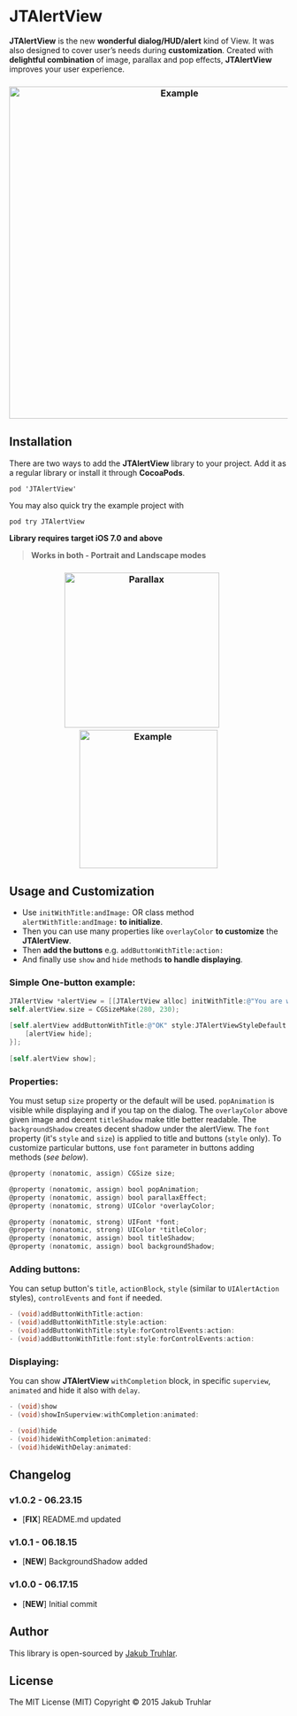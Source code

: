 # JTAlertView

**JTAlertView** is the new **wonderful dialog/HUD/alert** kind of View. It was also designed to cover user’s needs during **customization**. Created with **delightful combination** of image, parallax and pop effects, **JTAlertView** improves your user experience.

<h3 align="center">
  <img src="https://github.com/kubatru/JTAlertView/blob/master/Screens/alertView.png" alt="Example" width="600"/>
</h3>

## Installation
There are two ways to add the **JTAlertView** library to your project. Add it as a regular library or install it through **CocoaPods**.

`pod 'JTAlertView'`

You may also quick try the example project with

`pod try JTAlertView`

**Library requires target iOS 7.0 and above**

> **Works in both - Portrait and Landscape modes**

<h3 align="center">
  <img src="https://github.com/kubatru/JTAlertView/blob/master/Screens/parallax.gif" alt="Parallax" width="280"/>&nbsp;&nbsp;&nbsp;&nbsp;&nbsp;&nbsp;
  <img src="https://github.com/kubatru/JTAlertView/blob/master/Screens/popanimated.gif" alt="Example" width="250"/>
</h3>

## Usage and Customization

- Use `initWithTitle:andImage:` OR class method `alertWithTitle:andImage:` **to initialize**.
- Then you can use many properties like `overlayColor` **to customize** the **JTAlertView**. 
- Then **add the buttons** e.g. `addButtonWithTitle:action:`
- And finally use `show` and `hide` methods **to handle displaying**.


### Simple One-button example:
```objective-c
JTAlertView *alertView = [[JTAlertView alloc] initWithTitle:@"You are wonderful" andImage:image];
self.alertView.size = CGSizeMake(280, 230);
    
[self.alertView addButtonWithTitle:@"OK" style:JTAlertViewStyleDefault action:^(JTAlertView *alertView) {
    [alertView hide];
}];
    
[self.alertView show];
```

### Properties:

You must setup `size` property or the default will be used. `popAnimation` is visible while displaying and if you tap on the dialog. The `overlayColor` above given image and decent `titleShadow` make title better readable. The `backgroundShadow` creates decent shadow under the alertView. The `font` property (it's `style` and `size`) is applied to title and buttons (`style` only). To customize particular buttons, use `font` parameter in buttons adding methods (*see below*).

```objective-c
@property (nonatomic, assign) CGSize size;

@property (nonatomic, assign) bool popAnimation;
@property (nonatomic, assign) bool parallaxEffect;
@property (nonatomic, strong) UIColor *overlayColor;

@property (nonatomic, strong) UIFont *font;
@property (nonatomic, strong) UIColor *titleColor;
@property (nonatomic, assign) bool titleShadow;
@property (nonatomic, assign) bool backgroundShadow;
```


### Adding buttons:

You can setup button's `title`, `actionBlock`, `style` (similar to `UIAlertAction` styles), `controlEvents` and `font` if needed.

```objective-c
- (void)addButtonWithTitle:action:
- (void)addButtonWithTitle:style:action:
- (void)addButtonWithTitle:style:forControlEvents:action:
- (void)addButtonWithTitle:font:style:forControlEvents:action:
```


### Displaying:

You can show **JTAlertView** `withCompletion` block, in specific `superview`, `animated` and hide it also with `delay`.

```objective-c
- (void)show
- (void)showInSuperview:withCompletion:animated:

- (void)hide
- (void)hideWithCompletion:animated:
- (void)hideWithDelay:animated:
```


## Changelog

### v1.0.2 - 06.23.15
- [**FIX**] README.md updated

### v1.0.1 - 06.18.15
- [**NEW**] BackgroundShadow added

### v1.0.0 - 06.17.15
- [**NEW**] Initial commit

## Author
This library is open-sourced by [Jakub Truhlar](http://kubatruhlar.cz).
    
## License
The MIT License (MIT)
Copyright © 2015 Jakub Truhlar
